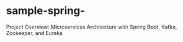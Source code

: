 # sample-spring-
Project Overview: Microservices Architecture with Spring Boot, Kafka, Zookeeper, and Eureka
